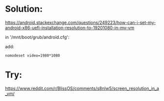 # Solution:
https://android.stackexchange.com/questions/249223/how-can-i-set-my-android-x86-uefi-installation-resolution-to-19201080-in-my-vm

in '/mnt/boot/grub/android.cfg':

add:
```
nomodeset video=1980*1080
```

# Try:
https://www.reddit.com/r/BlissOS/comments/s8nlw5/screen_resolution_in_a_vm/

